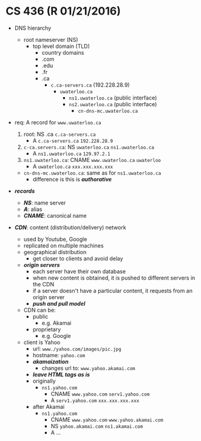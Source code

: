# CS 436 (R 01/21/2016)

- DNS hierarchy
	- root nameserver (NS)
		- top level domain (TLD)
			- country domains
			- .com
			- .edu
			- .fr
			- .ca
				- `c.ca-servers.ca` (192.228.28.9)
					- `uwaterloo.ca`
						- `ns1.uwaterloo.ca` (public interface)
						- `ns2.uwaterloo.ca` (public interface)
							- `cn-dns-mc.uwaterloo.ca`
- req: A record for `www.uwaterloo.ca`
	1. root: NS .ca `c.ca-servers.ca`
		- A `c.ca-servers.ca` `192.228.28.9`
	2. `c-ca.servers.ca`: NS `uwaterloo.ca` `ns1.uwaterloo.ca`
		- A `ns1.uwaterloo.ca` `129.97.2.1`
	3. `ns1.uwaterloo.ca`: CNAME `www.uwaterloo.ca` `uwaterloo`
		- A `uwaterloo.ca` `xxx.xxx.xxx.xxx`
	- `cn-dns-mc.uwaterloo.ca`: same as for `ns1.uwaterloo.ca`
		- difference is this is ***authorative***
- ***records***
	- ***NS***: name server
	- ***A***: alias
	- ***CNAME***: canonical name

- ***CDN***: content (distribution/delivery) network
	- used by Youtube, Google
	- replicated on multiple machines
	- geographical distribution
		- get closer to clients and avoid delay
	- ***origin servers***
		- each server have their own database
		- when new content is obtained, it is pushed to different servers in the CDN
		- if a server doesn't have a particular content, it requests from an origin server
		- ***push and pull model***
	- CDN can be:
		- public
			- e.g. Akamai
		- proprietary
			- e.g. Google
	- client is Yahoo
		- url: `www./yahoo.com/images/pic.jpg`
		- hostname: `yahoo.com`
		- ***akamaization***
			- changes url to: `www.yahoo.akamai.com`
		- ***leave HTML tags as is***
		- originally
			- `ns1.yahoo.com`
				- CNAME `www.yahoo.com` `serv1.yahoo.com`
				- A `serv1.yahoo.com` `xxx.xxx.xxx.xxx`
		- after Akamai
			- `ns1.yahoo.com`
				- CNAME `www.yahoo.com` `www.yahoo.akamai.com`
				- NS `yahoo.akamai.com` `ns1.akamai.com`
				- A ...
